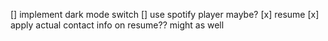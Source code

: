 [] implement dark mode switch
[] use spotify player maybe?
[x] resume
[x] apply actual contact info on resume?? might as well